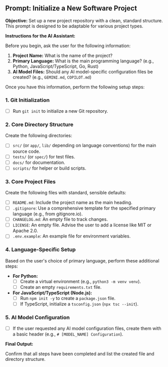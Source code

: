 ## Prompt: Initialize a New Software Project

**Objective:** Set up a new project repository with a clean, standard structure. This prompt is designed to be adaptable for various project types.

**Instructions for the AI Assistant:**

Before you begin, ask the user for the following information:

1.  **Project Name:** What is the name of the project?
2.  **Primary Language:** What is the main programming language? (e.g., Python, JavaScript/TypeScript, Go, Rust)
3.  **AI Model Files:** Should any AI model-specific configuration files be created? (e.g., `GEMINI.md`, `COPILOT.md`)

Once you have this information, perform the following setup steps:

### 1. Git Initialization

- [ ] Run `git init` to initialize a new Git repository.

### 2. Core Directory Structure

Create the following directories:

- [ ] `src/` (or `app/`, `lib/` depending on language conventions) for the main source code.
- [ ] `tests/` (or `spec/`) for test files.
- [ ] `docs/` for documentation.
- [ ] `scripts/` for helper or build scripts.

### 3. Core Project Files

Create the following files with standard, sensible defaults:

- [ ] `README.md`: Include the project name as the main heading.
- [ ] `.gitignore`: Use a comprehensive template for the specified primary language (e.g., from gitignore.io).
- [ ] `CHANGELOG.md`: An empty file to track changes.
- [ ] `LICENSE`: An empty file. Advise the user to add a license like MIT or Apache 2.0.
- [ ] `.env.example`: An example file for environment variables.

### 4. Language-Specific Setup

Based on the user's choice of primary language, perform these additional steps:

- **For Python:**
    - [ ] Create a virtual environment (e.g., `python3 -m venv venv`).
    - [ ] Create an empty `requirements.txt` file.
- **For JavaScript/TypeScript (Node.js):**
    - [ ] Run `npm init -y` to create a `package.json` file.
    - [ ] If TypeScript, initialize a `tsconfig.json` (`npx tsc --init`).

### 5. AI Model Configuration

- [ ] If the user requested any AI model configuration files, create them with a basic header (e.g., `# [MODEL_NAME] Configuration`).

**Final Output:**

Confirm that all steps have been completed and list the created file and directory structure.
